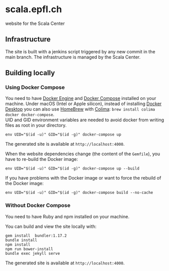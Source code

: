 # scala.epfl.ch

website for the Scala Center

## Infrastructure

The site is built with a jenkins script triggered by any new commit in the main branch. The infrastructure is managed by the Scala Center.

## Building locally

### Using Docker Compose

You need to have [Docker Engine](https://docs.docker.com/engine/) and [Docker Compose](https://docs.docker.com/compose/) installed on your machine.
Under macOS (Intel or Apple silicon), instead of installing [Docker Desktop](https://docs.docker.com/desktop/) you can also use [HomeBrew](https://brew.sh/) with [Colima](https://github.com/abiosoft/colima): `brew install colima docker docker-compose`.  
UID and GID environment variables are needed to avoid docker from writing files as root in your directory.

```
env UID="$(id -u)" GID="$(id -g)" docker-compose up
```

The generated site is available at `http://localhost:4000`.

When the website dependencies change (the content of the `Gemfile`),
you have to re-build the Docker image:

```
env UID="$(id -u)" GID="$(id -g)" docker-compose up --build
```

If you have problems with the Docker image or want to force the rebuild of the Docker image:
```
env UID="$(id -u)" GID="$(id -g)" docker-compose build --no-cache
```


### Without Docker Compose

You need to have Ruby and npm installed on your machine.

You can build and view the site locally with:

```
gem install  bundler:1.17.2
bundle install
npm install
npm run bower-install
bundle exec jekyll serve
```

The generated site is available at `http://localhost:4000`.
